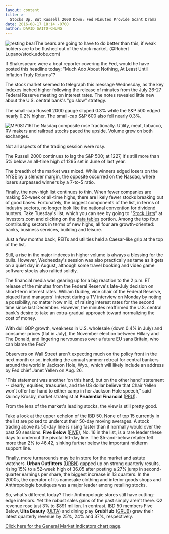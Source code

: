 ```yaml
---
layout: content
title: >-
  Stocks Up, But Russell 2000 Down; Fed Minutes Provide Scant Drama
date: 2016-08-17 18:14 -0700
author: DAVID SAITO-CHUNG
---
```






![resting bear](https://www.investors.com/wp-content/uploads/2016/07/stock-bear-3-adobe.jpg)The bears are going to have to do better than this, if weak holders are to be flushed out of the stock market. (©Robert Lupano/stock.adobe.com)









If Shakespeare were a beat reporter covering the Fed, would he have posted this headline today: "Much Ado About Nothing, At Least Until Inflation Truly Returns"?


The stock market seemed to telegraph this message Wednesday, as the key indexes inched higher following the release of minutes from the July 26-27 Federal Reserve meeting on interest rates. The notes revealed little new about the U.S. central bank's "go slow" strategy.


The small-cap Russell 2000 gauge slipped 0.3% while the S&P 500 edged nearly 0.2% higher. The small-cap S&P 600 also fell nearly 0.3%.


![MP081716](https://www.investors.com/wp-content/uploads/2016/08/MP081716.jpg)The Nasdaq composite rose fractionally. Utility, meat, tobacco, RV makers and railroad stocks paced the upside. Volume grew on both exchanges.


Not all aspects of the trading session were rosy.


The Russell 2000 continues to lag the S&P 500; at 1227, it's still more than 5% below an all-time high of 1295 set in June of last year.


The breadth of the market was mixed. While winners edged losers on the NYSE by a slender margin, the opposite occurred on the Nasdaq, where losers surpassed winners by a 7-to-5 ratio.


Finally, the new-high list continues to thin. When fewer companies are making 52-week or all-time highs, there are likely fewer stocks breaking out of good bases. Fortunately, the biggest components of the list, in terms of industry sectors, no longer look like the national convention for dividend hunters. Take Tuesday's list, which you can see by going to "[Stock Lists](http://research.investors.com/stock-lists/)" at Investors.com and clicking on the [data tables](https://www.investors.com/ibd-data-tables/) portion. Among the top four contributing sectors in terms of new highs, all four are growth-oriented: banks, business services, building and leisure.


Just a few months back, REITs and utilities held a Caesar-like grip at the top of the list.


Still, a rise in the major indexes in higher volume is always a blessing for the bulls. However, Wednesday's session was also practically as tame as it gets on a quiet day in August, although some travel booking and video game software stocks also rallied solidly.


The financial media was gearing up for a big reaction to the 2 p.m. ET release of the minutes from the Federal Reserve's late-July decision on short-term interest rates. William Dudley, vice chair of the Federal Reserve, piqued fund managers' interest during a TV interview on Monday by noting a possibility, no matter how mild, of raising interest rates for the second time since last December. However, the minutes reaffirmed the U.S. central bank's desire to take an extra-gradual approach toward normalizing the cost of money.


With dull GDP growth, weakness in U.S. wholesale (down 0.4% in July) and consumer prices (flat in July), the November election between Hillary and The Donald, and lingering nervousness over a future EU sans Britain, who can blame the Fed?


Observers on Wall Street aren't expecting much on the policy front in the next month or so, including the annual summer retreat for central bankers around the world in Jackson Hole, Wyo., which will likely include an address by Fed chief Janet Yellen on Aug. 26.


"This statement was another 'on this hand, but on the other hand' statement -- clearly, equities, treasuries, and the US dollar believe that Chair Yellen won't offer her hand to either camp in her Jackson Hole speech," said Quincy Krosby, market strategist at **Prudential Financial** ([PRU](https://research.investors.com/quote.aspx?symbol=PRU)).


From the lens of the market's leading stocks, the view is still pretty good.


Take a look at the upper echelon of the IBD 50. None of top 15 currently in the list are poised to undercut their 50-day moving averages. A stock trading above its 50-day line is rising faster than it normally would over the past 50 sessions. **Five Below** ([FIVE](https://research.investors.com/quote.aspx?symbol=FIVE)), No. 16 in the list, is a rare leader these days to undercut the pivotal 50-day line. The $5-and-below retailer fell more than 2% to 46.42, sinking further below the important midterm support line.


Finally, more turnarounds may be in store for the market and astute watchers. **Urban Outfitters** ([URBN](https://research.investors.com/quote.aspx?symbol=URBN)) gapped up on strong quarterly results, rising 15% to a 52-week high of 36.05 after posting a 27% jump in second-quarter earnings per share, the biggest increase in 13 quarters. In the 2000s, the operator of its namesake clothing and interior goods shops and Anthropologie boutiques was a major leader among retailing stocks.


So, what's different today? Their Anthropologie stores still have cutting-edge interiors. Yet the robust sales gains of the past simply aren't there. Q2 revenue rose just 3% to $891 million. In contrast, IBD 50 members Five Below, **Ulta Beauty** ([ULTA](https://research.investors.com/quote.aspx?symbol=ULTA)) and dining play **GrubHub** ([GRUB](https://research.investors.com/quote.aspx?symbol=GRUB)) grew their latest quarterly revenue by 25%, 24% and 37%, respectively.


[Click here for the General Market Indicators chart page](https://www.investors.com/wp-content/uploads/2016/08/IBD1708153617GMI.pdf).




